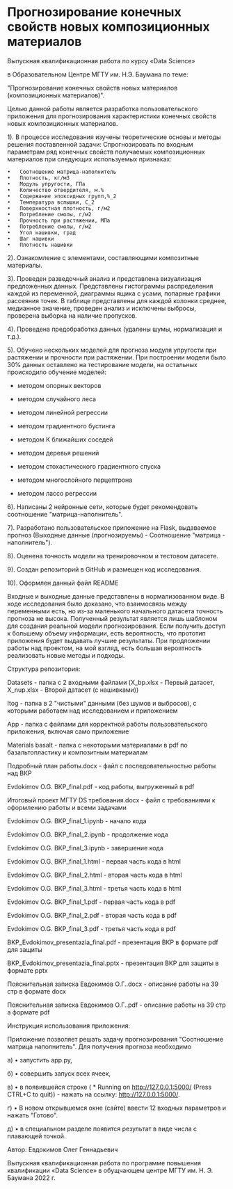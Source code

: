 # Прогнозирование конечных свойств новых композиционных материалов
Выпускная квалификационная работа по курсу «Data Science» 

в Образовательном Центре МГТУ им. Н.Э. Баумана по теме: 

"Прогнозирование конечных свойств новых материалов (композиционных материалов)".

Целью данной работы является разработка пользовательского приложения для прогнозирования характеристики конечных свойств новых композиционных материалов.

1).	В процессе исследования изучены теоретические основы и методы решения поставленной задачи: 
Спрогнозировать по входным параметрам ряд конечных свойств получаемых композиционных материалов при следующих используемых признаках: 

    •	Соотношение матрица-наполнитель
    •	Плотность, кг/м3
    •	Модуль упругости, ГПа
    •	Количество отвердителя, м.%
    •	Содержание эпоксидных групп,%_2
    •	Температура вспышки, С_2
    •	Поверхностная плотность, г/м2
    •	Потребление смолы, г/м2
    •	Прочность при растяжении, МПа
    •	Потребление смолы, г/м2
    •	Угол нашивки, град
    •	Шаг нашивки
    •	Плотность нашивки

2).	Ознакомление с элементами, составляющими композитные материалы. 

3).	Проведен разведочный анализ и представлена визуализация предложенных данных. Представлены гистограммы распределения каждой из переменной, диаграммы ящика с усами, попарные графики рассеяния точек. В таблице представлены для каждой колонки среднее, медианное значение, проведен анализ и исключены выбросы, проверена выборка на наличие пропусков.

4).	Проведена предобработка данных (удалены шумы, нормализация и т.д.).

5).	Обучено нескольких моделей для прогноза модуля упругости при растяжении и прочности при растяжении. При построении модели было 30% данных оставлено на тестирование модели, на остальных происходило обучение моделей:

* методом опорных векторов

* методом случайного леса

* методом линейной регрессии

* методом градиентного бустинга

* методом К ближайших соседей

* методом деревья решений

* методом стохастического градиентного спуска

* методом многослойного перцептрона

* методом лассо регрессии


6).	Написаны 2 нейронные сети, которые будет рекомендовать соотношение "матрица-наполнитель".

7).	Разработано пользовательское приложение на Flask, выдаваемое прогноз (Выходные данные (прогнозируемы) - Соотношение "матрица - наполнитель").

8).	Оценена точность модели на тренировочном и тестовом датасете.

9).	Создан репозиторий в GitHub и размещен код исследования.

10). Оформлен данный файл README

Входные и выходные данные представлены в нормализованном виде. 
В ходе исследования было доказано, что взаимосвязь между переменными есть, но из-за маленького начального датасета точность прогноза не высока. Полученный результат является лишь шаблоном для создания реальной модели прогнозирования. Если получить доступ к большему объему информации, есть вероятность, что прототип приложения будет выдавать лучшие результаты. При продложении работы над проектом, на мой взгляд, есть большая вероятность реализовать новые методы и подходы. 

Структура репозитория:

Datasets - папка с 2 входными файлами (X_bp.xlsx - Первый датасет, X_nup.xlsx - Второй датасет (с нашивками))

Itog - папка в 2 "чистыми" данными (без шумов и выбросов), с которыми работаем над исследованием и приложением

App - папка с файлами для корректной работы пользовательского приложения, включая само приложение

Materials basalt - папка с некоторыми материалами в pdf по базальтопластику и композитным материалам

Подробный план работы.docx - файл с последовательностью работы над ВКР

Evdokimov O.G. BKP_final.pdf - код работы, выгруженный в pdf

Итоговый проект МГТУ DS требования.docx - файл с требованиями к оформлению работы и всеми задачами

Evdokimov O.G. BKP_final_1.ipynb - начало кода

Evdokimov O.G. BKP_final_2.ipynb - продолжение кода

Evdokimov O.G. BKP_final_3.ipynb - завершение кода

Evdokimov O.G. BKP_final_1.html - первая часть кода в html

Evdokimov O.G. BKP_final_2.html - вторая часть кода в html

Evdokimov O.G. BKP_final_3.html - третья часть кода в html

Evdokimov O.G. BKP_final_1.pdf - первая часть кода в pdf

Evdokimov O.G. BKP_final_2.pdf - вторая часть кода в pdf

Evdokimov O.G. BKP_final_3.pdf - третья часть кода в pdf

BKP_Evdokimov_presentazia_final.pdf - презентация ВКР  в формате pdf для защиты

BKP_Evdokimov_presentazia_final.pptx - презентация ВКР для защиты в формате pptx

Пояснительная записка Евдокимов О.Г..docx - описание работы на 39 стр в формате docx

Пояснительная записка Евдокимов О.Г..pdf - описание работы на 39 стр а формате pdf


Инструкция использования приложения:

Приложение позволяет решать задачу прогнозирования "Соотношение матрица наполнитель". 
Для получения прогноза необходимо 

а)     •	запустить app.py, 

б)     •	совершить запуск всех ячеек,  

в)     •	в появившейся строке ( * Running on http://127.0.0.1:5000/ (Press CTRL+C to quit)) - нажать на ссылку: http://127.0.0.1:5000/. 

г)     •	В новом открывшемся окне (сайте) ввести 12 входных параметров и нажать "Готово".

д)     •	в специальном разделе появится результат в виде числа с плавающей точкой. 


Автор: Евдокимов Олег Геннадьевич 

Выпускная квалификационная работа по программе повышения квалификации «Data Science» в обущчающем центре МГТУ им. Н. Э. Баумана
2022 г. 
<div id ="sch" align="center">
<img src="https://komarev.com/ghpvc/?username=Avonna&style=flat-square&color=blue" alt = ""/>
</div>
